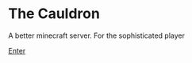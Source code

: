 # The Cauldron

A better minecraft server. For the sophisticated player

[Enter](https://discord.gg/V7YYmbUA5D)
